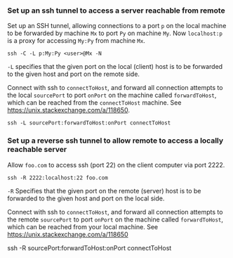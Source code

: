 ### Set up an ssh tunnel to access a server reachable from remote

Set up an SSH tunnel, allowing connections to a port `p` on the local machine to
be forwarded by machine `Mx` to port `Py` on machine `My`. Now `localhost:p` is
a proxy for accessing `My:Py` from machine `Mx`.
				 
    ssh -C -L p:My:Py <user>@Mx -N   

`-L` specifies that the given port on the local (client) host is to be forwarded
to the given host and port on the remote side.

Connect with ssh to `connectToHost`, and forward all connection attempts to the
local `sourcePort` to port `onPort` on the machine called `forwardToHost`, which
can be reached from the `connectToHost` machine. See
https://unix.stackexchange.com/a/118650.

    ssh -L sourcePort:forwardToHost:onPort connectToHost 

### Set up a reverse ssh tunnel to allow remote to access a locally reachable server

Allow `foo.com` to access ssh (port 22) on the client computer via port 2222.

    ssh -R 2222:localhost:22 foo.com

`-R` Specifies that the given port on the remote (server) host is to be
forwarded to the given host and port on the local side.

Connect with ssh to `connectToHost`, and forward all connection attempts to the
remote `sourcePort` to port `onPort` on the machine called `forwardToHost`,
which can be reached from your local machine. See
https://unix.stackexchange.com/a/118650

ssh -R sourcePort:forwardToHost:onPort connectToHost 